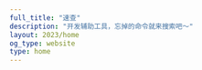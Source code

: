 ```yaml
---
full_title: "速查"
description: "开发辅助工具，忘掉的命令就来搜索吧～"
layout: 2023/home
og_type: website
type: home
---
```

